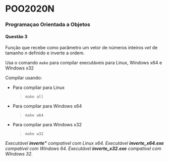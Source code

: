 # POO2020N

### Programaçao Orientada a Objetos

#### Questão 3

Função que recebe como parâmetro um vetor de números inteiros *vet* de tamanho *n* definido e inverte a ordem.

Usa o comando *`make`* para compilar executáveis para Linux, Windows x64 e WIndows x32

Compilar usando:

- Para compilar para Linux
  
  > `make all`
- Para compilar para Windows x64
  
  > `make w64`
- Para compilar para Windows x32
  
  > `make w32`

*Executável **inverte"** compatível com Linux x64.
Executável **inverte_x64.exe** compatível com Windows 64.
Executável **inverte_x32.exe** compatível com WIndows 32.*

